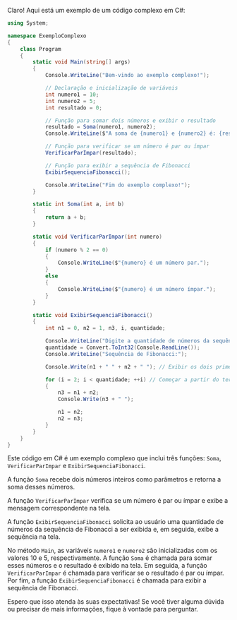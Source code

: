Claro! Aqui está um exemplo de um código complexo em C#:

```C#
using System;

namespace ExemploComplexo
{
    class Program
    {
        static void Main(string[] args)
        {
            Console.WriteLine("Bem-vindo ao exemplo complexo!");

            // Declaração e inicialização de variáveis
            int numero1 = 10;
            int numero2 = 5;
            int resultado = 0;

            // Função para somar dois números e exibir o resultado
            resultado = Soma(numero1, numero2);
            Console.WriteLine($"A soma de {numero1} e {numero2} é: {resultado}");

            // Função para verificar se um número é par ou ímpar
            VerificarParImpar(resultado);

            // Função para exibir a sequência de Fibonacci
            ExibirSequenciaFibonacci();

            Console.WriteLine("Fim do exemplo complexo!");
        }

        static int Soma(int a, int b)
        {
            return a + b;
        }

        static void VerificarParImpar(int numero)
        {
            if (numero % 2 == 0)
            {
                Console.WriteLine($"{numero} é um número par.");
            }
            else
            {
                Console.WriteLine($"{numero} é um número ímpar.");
            }
        }

        static void ExibirSequenciaFibonacci()
        {
            int n1 = 0, n2 = 1, n3, i, quantidade;

            Console.WriteLine("Digite a quantidade de números da sequência de Fibonacci que você deseja exibir:");
            quantidade = Convert.ToInt32(Console.ReadLine());
            Console.WriteLine("Sequência de Fibonacci:");

            Console.Write(n1 + " " + n2 + " "); // Exibir os dois primeiros números

            for (i = 2; i < quantidade; ++i) // Começar a partir do terceiro número
            {
                n3 = n1 + n2;
                Console.Write(n3 + " ");

                n1 = n2;
                n2 = n3;
            }
        }
    }
}
```

Este código em C# é um exemplo complexo que inclui três funções: `Soma`, `VerificarParImpar` e `ExibirSequenciaFibonacci`. 

A função `Soma` recebe dois números inteiros como parâmetros e retorna a soma desses números. 

A função `VerificarParImpar` verifica se um número é par ou ímpar e exibe a mensagem correspondente na tela.

A função `ExibirSequenciaFibonacci` solicita ao usuário uma quantidade de números da sequência de Fibonacci a ser exibida e, em seguida, exibe a sequência na tela.

No método `Main`, as variáveis `numero1` e `numero2` são inicializadas com os valores 10 e 5, respectivamente. A função `Soma` é chamada para somar esses números e o resultado é exibido na tela. Em seguida, a função `VerificarParImpar` é chamada para verificar se o resultado é par ou ímpar. Por fim, a função `ExibirSequenciaFibonacci` é chamada para exibir a sequência de Fibonacci.

Espero que isso atenda às suas expectativas! Se você tiver alguma dúvida ou precisar de mais informações, fique à vontade para perguntar.